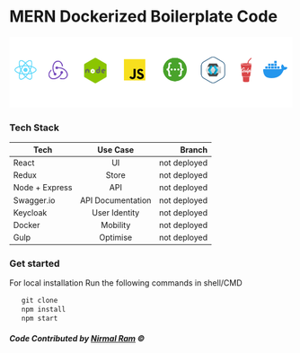 # MERN Dockerized Boilerplate Code


![alt text][banner]

[banner]: https://github.com/Ramnirmal0/Ramnirmal0/blob/master/artifacts/images/9.png "Tech Stack banner"
### Tech Stack

| Tech          | Use Case           | Branch  |
| ------------- |:-------------:| -----:|
| React      | UI | not deployed |
| Redux      | Store      |  not deployed  |
| Node + Express | API      |   not deployed  |
| Swagger.io | API Documentation      |   not deployed  |
| Keycloak | User Identity     |   not deployed  |
| Docker | Mobility     |   not deployed  |
| Gulp | Optimise     |   not deployed  |

### Get started

For local installation Run the following commands in shell/CMD

```
   git clone 
   npm install
   npm start
```

##### Code Contributed by [Nirmal Ram](https://ramnirmal0.github.io/) &copy;
